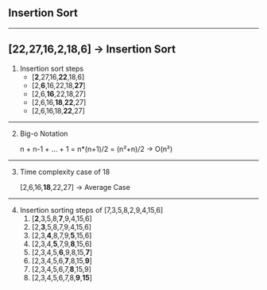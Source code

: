 ## Insertion Sort 
--------

[22,27,16,2,18,6] → Insertion Sort
----------
1. Insertion sort steps
    - [**2**,27,16,**22**,18,6]
    - [2,**6**,16,22,18,**27**]
    - [2,6,**16**,22,18,27]
    - [2,6,16,**18**,**22**,27]
    - [2,6,16,18,**22**,27]
---------
2. Big-o Notation

    n + n-1 + ... + 1 = n*(n+1)/2 =  (n²+n)/2 → O(n²)
------------
3. Time complexity case of 18

    [2,6,16,**18**,22,27] → Average Case
-----------
4. Insertion sorting steps of [7,3,5,8,2,9,4,15,6]
    1. [**2**,3,5,8,**7**,9,4,15,6]
    2. [2,**3**,5,8,7,9,4,15,6]
    3. [2,3,**4**,8,7,9,**5**,15,6]
    4. [2,3,4,**5**,7,9,**8**,15,6]
    5. [2,3,4,5,**6**,9,8,15,**7**]
    6. [2,3,4,5,6,**7**,8,15,**9**]
    7. [2,3,4,5,6,7,**8**,15,9]
    8. [2,3,4,5,6,7,8,**9**,**15**]
